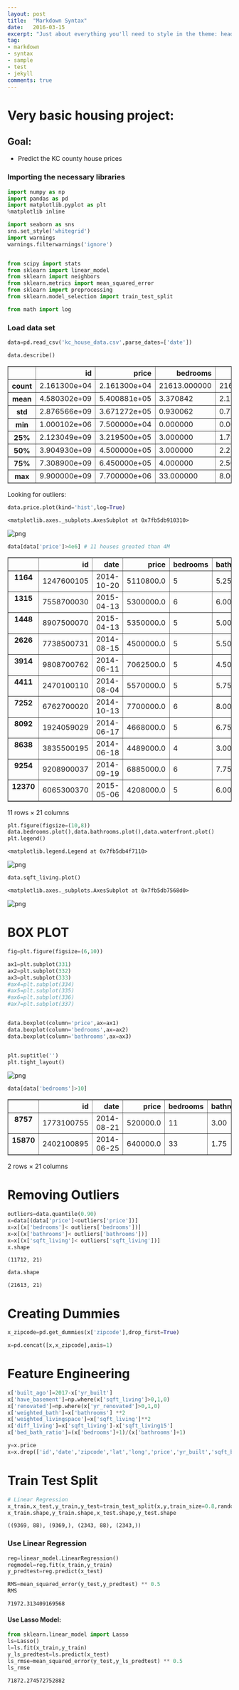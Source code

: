 ```yaml
---
layout: post
title:  "Markdown Syntax"
date:   2016-03-15
excerpt: "Just about everything you'll need to style in the theme: headings, paragraphs, blockquotes, tables, code blocks, and more."
tag:
- markdown 
- syntax
- sample
- test
- jekyll
comments: true
---
```


# Very basic housing project:

## Goal:
 - Predict the KC county house prices

### Importing the  necessary libraries


```python
import numpy as np
import pandas as pd
import matplotlib.pyplot as plt
%matplotlib inline

import seaborn as sns
sns.set_style('whitegrid')
import warnings
warnings.filterwarnings('ignore')


from scipy import stats
from sklearn import linear_model
from sklearn import neighbors
from sklearn.metrics import mean_squared_error
from sklearn import preprocessing
from sklearn.model_selection import train_test_split

from math import log
```

### Load data set


```python
data=pd.read_csv('kc_house_data.csv',parse_dates=['date'])
```


```python
data.describe()
```




<div>
<style>
    .dataframe thead tr:only-child th {
        text-align: right;
    }

    .dataframe thead th {
        text-align: left;
    }

    .dataframe tbody tr th {
        vertical-align: top;
    }
</style>
<table border="1" class="dataframe">
  <thead>
    <tr style="text-align: right;">
      <th></th>
      <th>id</th>
      <th>price</th>
      <th>bedrooms</th>
      <th>bathrooms</th>
      <th>sqft_living</th>
      <th>sqft_lot</th>
      <th>floors</th>
      <th>waterfront</th>
      <th>view</th>
      <th>condition</th>
      <th>grade</th>
      <th>sqft_above</th>
      <th>sqft_basement</th>
      <th>yr_built</th>
      <th>yr_renovated</th>
      <th>zipcode</th>
      <th>lat</th>
      <th>long</th>
      <th>sqft_living15</th>
      <th>sqft_lot15</th>
    </tr>
  </thead>
  <tbody>
    <tr>
      <th>count</th>
      <td>2.161300e+04</td>
      <td>2.161300e+04</td>
      <td>21613.000000</td>
      <td>21613.000000</td>
      <td>21613.000000</td>
      <td>2.161300e+04</td>
      <td>21613.000000</td>
      <td>21613.000000</td>
      <td>21613.000000</td>
      <td>21613.000000</td>
      <td>21613.000000</td>
      <td>21613.000000</td>
      <td>21613.000000</td>
      <td>21613.000000</td>
      <td>21613.000000</td>
      <td>21613.000000</td>
      <td>21613.000000</td>
      <td>21613.000000</td>
      <td>21613.000000</td>
      <td>21613.000000</td>
    </tr>
    <tr>
      <th>mean</th>
      <td>4.580302e+09</td>
      <td>5.400881e+05</td>
      <td>3.370842</td>
      <td>2.114757</td>
      <td>2079.899736</td>
      <td>1.510697e+04</td>
      <td>1.494309</td>
      <td>0.007542</td>
      <td>0.234303</td>
      <td>3.409430</td>
      <td>7.656873</td>
      <td>1788.390691</td>
      <td>291.509045</td>
      <td>1971.005136</td>
      <td>84.402258</td>
      <td>98077.939805</td>
      <td>47.560053</td>
      <td>-122.213896</td>
      <td>1986.552492</td>
      <td>12768.455652</td>
    </tr>
    <tr>
      <th>std</th>
      <td>2.876566e+09</td>
      <td>3.671272e+05</td>
      <td>0.930062</td>
      <td>0.770163</td>
      <td>918.440897</td>
      <td>4.142051e+04</td>
      <td>0.539989</td>
      <td>0.086517</td>
      <td>0.766318</td>
      <td>0.650743</td>
      <td>1.175459</td>
      <td>828.090978</td>
      <td>442.575043</td>
      <td>29.373411</td>
      <td>401.679240</td>
      <td>53.505026</td>
      <td>0.138564</td>
      <td>0.140828</td>
      <td>685.391304</td>
      <td>27304.179631</td>
    </tr>
    <tr>
      <th>min</th>
      <td>1.000102e+06</td>
      <td>7.500000e+04</td>
      <td>0.000000</td>
      <td>0.000000</td>
      <td>290.000000</td>
      <td>5.200000e+02</td>
      <td>1.000000</td>
      <td>0.000000</td>
      <td>0.000000</td>
      <td>1.000000</td>
      <td>1.000000</td>
      <td>290.000000</td>
      <td>0.000000</td>
      <td>1900.000000</td>
      <td>0.000000</td>
      <td>98001.000000</td>
      <td>47.155900</td>
      <td>-122.519000</td>
      <td>399.000000</td>
      <td>651.000000</td>
    </tr>
    <tr>
      <th>25%</th>
      <td>2.123049e+09</td>
      <td>3.219500e+05</td>
      <td>3.000000</td>
      <td>1.750000</td>
      <td>1427.000000</td>
      <td>5.040000e+03</td>
      <td>1.000000</td>
      <td>0.000000</td>
      <td>0.000000</td>
      <td>3.000000</td>
      <td>7.000000</td>
      <td>1190.000000</td>
      <td>0.000000</td>
      <td>1951.000000</td>
      <td>0.000000</td>
      <td>98033.000000</td>
      <td>47.471000</td>
      <td>-122.328000</td>
      <td>1490.000000</td>
      <td>5100.000000</td>
    </tr>
    <tr>
      <th>50%</th>
      <td>3.904930e+09</td>
      <td>4.500000e+05</td>
      <td>3.000000</td>
      <td>2.250000</td>
      <td>1910.000000</td>
      <td>7.618000e+03</td>
      <td>1.500000</td>
      <td>0.000000</td>
      <td>0.000000</td>
      <td>3.000000</td>
      <td>7.000000</td>
      <td>1560.000000</td>
      <td>0.000000</td>
      <td>1975.000000</td>
      <td>0.000000</td>
      <td>98065.000000</td>
      <td>47.571800</td>
      <td>-122.230000</td>
      <td>1840.000000</td>
      <td>7620.000000</td>
    </tr>
    <tr>
      <th>75%</th>
      <td>7.308900e+09</td>
      <td>6.450000e+05</td>
      <td>4.000000</td>
      <td>2.500000</td>
      <td>2550.000000</td>
      <td>1.068800e+04</td>
      <td>2.000000</td>
      <td>0.000000</td>
      <td>0.000000</td>
      <td>4.000000</td>
      <td>8.000000</td>
      <td>2210.000000</td>
      <td>560.000000</td>
      <td>1997.000000</td>
      <td>0.000000</td>
      <td>98118.000000</td>
      <td>47.678000</td>
      <td>-122.125000</td>
      <td>2360.000000</td>
      <td>10083.000000</td>
    </tr>
    <tr>
      <th>max</th>
      <td>9.900000e+09</td>
      <td>7.700000e+06</td>
      <td>33.000000</td>
      <td>8.000000</td>
      <td>13540.000000</td>
      <td>1.651359e+06</td>
      <td>3.500000</td>
      <td>1.000000</td>
      <td>4.000000</td>
      <td>5.000000</td>
      <td>13.000000</td>
      <td>9410.000000</td>
      <td>4820.000000</td>
      <td>2015.000000</td>
      <td>2015.000000</td>
      <td>98199.000000</td>
      <td>47.777600</td>
      <td>-121.315000</td>
      <td>6210.000000</td>
      <td>871200.000000</td>
    </tr>
  </tbody>
</table>
</div>



Looking for outliers:


```python
data.price.plot(kind='hist',log=True)
```




    <matplotlib.axes._subplots.AxesSubplot at 0x7fb5db910310>




![png](output_8_1.png)



```python
data[data['price']>4e6] # 11 houses greated than 4M
```




<div>
<style>
    .dataframe thead tr:only-child th {
        text-align: right;
    }

    .dataframe thead th {
        text-align: left;
    }

    .dataframe tbody tr th {
        vertical-align: top;
    }
</style>
<table border="1" class="dataframe">
  <thead>
    <tr style="text-align: right;">
      <th></th>
      <th>id</th>
      <th>date</th>
      <th>price</th>
      <th>bedrooms</th>
      <th>bathrooms</th>
      <th>sqft_living</th>
      <th>sqft_lot</th>
      <th>floors</th>
      <th>waterfront</th>
      <th>view</th>
      <th>...</th>
      <th>grade</th>
      <th>sqft_above</th>
      <th>sqft_basement</th>
      <th>yr_built</th>
      <th>yr_renovated</th>
      <th>zipcode</th>
      <th>lat</th>
      <th>long</th>
      <th>sqft_living15</th>
      <th>sqft_lot15</th>
    </tr>
  </thead>
  <tbody>
    <tr>
      <th>1164</th>
      <td>1247600105</td>
      <td>2014-10-20</td>
      <td>5110800.0</td>
      <td>5</td>
      <td>5.25</td>
      <td>8010</td>
      <td>45517</td>
      <td>2.0</td>
      <td>1</td>
      <td>4</td>
      <td>...</td>
      <td>12</td>
      <td>5990</td>
      <td>2020</td>
      <td>1999</td>
      <td>0</td>
      <td>98033</td>
      <td>47.6767</td>
      <td>-122.211</td>
      <td>3430</td>
      <td>26788</td>
    </tr>
    <tr>
      <th>1315</th>
      <td>7558700030</td>
      <td>2015-04-13</td>
      <td>5300000.0</td>
      <td>6</td>
      <td>6.00</td>
      <td>7390</td>
      <td>24829</td>
      <td>2.0</td>
      <td>1</td>
      <td>4</td>
      <td>...</td>
      <td>12</td>
      <td>5000</td>
      <td>2390</td>
      <td>1991</td>
      <td>0</td>
      <td>98040</td>
      <td>47.5631</td>
      <td>-122.210</td>
      <td>4320</td>
      <td>24619</td>
    </tr>
    <tr>
      <th>1448</th>
      <td>8907500070</td>
      <td>2015-04-13</td>
      <td>5350000.0</td>
      <td>5</td>
      <td>5.00</td>
      <td>8000</td>
      <td>23985</td>
      <td>2.0</td>
      <td>0</td>
      <td>4</td>
      <td>...</td>
      <td>12</td>
      <td>6720</td>
      <td>1280</td>
      <td>2009</td>
      <td>0</td>
      <td>98004</td>
      <td>47.6232</td>
      <td>-122.220</td>
      <td>4600</td>
      <td>21750</td>
    </tr>
    <tr>
      <th>2626</th>
      <td>7738500731</td>
      <td>2014-08-15</td>
      <td>4500000.0</td>
      <td>5</td>
      <td>5.50</td>
      <td>6640</td>
      <td>40014</td>
      <td>2.0</td>
      <td>1</td>
      <td>4</td>
      <td>...</td>
      <td>12</td>
      <td>6350</td>
      <td>290</td>
      <td>2004</td>
      <td>0</td>
      <td>98155</td>
      <td>47.7493</td>
      <td>-122.280</td>
      <td>3030</td>
      <td>23408</td>
    </tr>
    <tr>
      <th>3914</th>
      <td>9808700762</td>
      <td>2014-06-11</td>
      <td>7062500.0</td>
      <td>5</td>
      <td>4.50</td>
      <td>10040</td>
      <td>37325</td>
      <td>2.0</td>
      <td>1</td>
      <td>2</td>
      <td>...</td>
      <td>11</td>
      <td>7680</td>
      <td>2360</td>
      <td>1940</td>
      <td>2001</td>
      <td>98004</td>
      <td>47.6500</td>
      <td>-122.214</td>
      <td>3930</td>
      <td>25449</td>
    </tr>
    <tr>
      <th>4411</th>
      <td>2470100110</td>
      <td>2014-08-04</td>
      <td>5570000.0</td>
      <td>5</td>
      <td>5.75</td>
      <td>9200</td>
      <td>35069</td>
      <td>2.0</td>
      <td>0</td>
      <td>0</td>
      <td>...</td>
      <td>13</td>
      <td>6200</td>
      <td>3000</td>
      <td>2001</td>
      <td>0</td>
      <td>98039</td>
      <td>47.6289</td>
      <td>-122.233</td>
      <td>3560</td>
      <td>24345</td>
    </tr>
    <tr>
      <th>7252</th>
      <td>6762700020</td>
      <td>2014-10-13</td>
      <td>7700000.0</td>
      <td>6</td>
      <td>8.00</td>
      <td>12050</td>
      <td>27600</td>
      <td>2.5</td>
      <td>0</td>
      <td>3</td>
      <td>...</td>
      <td>13</td>
      <td>8570</td>
      <td>3480</td>
      <td>1910</td>
      <td>1987</td>
      <td>98102</td>
      <td>47.6298</td>
      <td>-122.323</td>
      <td>3940</td>
      <td>8800</td>
    </tr>
    <tr>
      <th>8092</th>
      <td>1924059029</td>
      <td>2014-06-17</td>
      <td>4668000.0</td>
      <td>5</td>
      <td>6.75</td>
      <td>9640</td>
      <td>13068</td>
      <td>1.0</td>
      <td>1</td>
      <td>4</td>
      <td>...</td>
      <td>12</td>
      <td>4820</td>
      <td>4820</td>
      <td>1983</td>
      <td>2009</td>
      <td>98040</td>
      <td>47.5570</td>
      <td>-122.210</td>
      <td>3270</td>
      <td>10454</td>
    </tr>
    <tr>
      <th>8638</th>
      <td>3835500195</td>
      <td>2014-06-18</td>
      <td>4489000.0</td>
      <td>4</td>
      <td>3.00</td>
      <td>6430</td>
      <td>27517</td>
      <td>2.0</td>
      <td>0</td>
      <td>0</td>
      <td>...</td>
      <td>12</td>
      <td>6430</td>
      <td>0</td>
      <td>2001</td>
      <td>0</td>
      <td>98004</td>
      <td>47.6208</td>
      <td>-122.219</td>
      <td>3720</td>
      <td>14592</td>
    </tr>
    <tr>
      <th>9254</th>
      <td>9208900037</td>
      <td>2014-09-19</td>
      <td>6885000.0</td>
      <td>6</td>
      <td>7.75</td>
      <td>9890</td>
      <td>31374</td>
      <td>2.0</td>
      <td>0</td>
      <td>4</td>
      <td>...</td>
      <td>13</td>
      <td>8860</td>
      <td>1030</td>
      <td>2001</td>
      <td>0</td>
      <td>98039</td>
      <td>47.6305</td>
      <td>-122.240</td>
      <td>4540</td>
      <td>42730</td>
    </tr>
    <tr>
      <th>12370</th>
      <td>6065300370</td>
      <td>2015-05-06</td>
      <td>4208000.0</td>
      <td>5</td>
      <td>6.00</td>
      <td>7440</td>
      <td>21540</td>
      <td>2.0</td>
      <td>0</td>
      <td>0</td>
      <td>...</td>
      <td>12</td>
      <td>5550</td>
      <td>1890</td>
      <td>2003</td>
      <td>0</td>
      <td>98006</td>
      <td>47.5692</td>
      <td>-122.189</td>
      <td>4740</td>
      <td>19329</td>
    </tr>
  </tbody>
</table>
<p>11 rows × 21 columns</p>
</div>




```python
plt.figure(figsize=(10,8))
data.bedrooms.plot(),data.bathrooms.plot(),data.waterfront.plot()
plt.legend()
```




    <matplotlib.legend.Legend at 0x7fb5db4f7110>




![png](output_10_1.png)



```python
data.sqft_living.plot()
```




    <matplotlib.axes._subplots.AxesSubplot at 0x7fb5db7568d0>




![png](output_11_1.png)


# BOX PLOT


```python
fig=plt.figure(figsize=(6,10))

ax1=plt.subplot(331)
ax2=plt.subplot(332)
ax3=plt.subplot(333)
#ax4=plt.subplot(334)
#ax5=plt.subplot(335)
#ax6=plt.subplot(336)
#ax7=plt.subplot(337)


data.boxplot(column='price',ax=ax1)
data.boxplot(column='bedrooms',ax=ax2)
data.boxplot(column='bathrooms',ax=ax3)


plt.suptitle('')
plt.tight_layout()
```


![png](output_13_0.png)



```python
data[data['bedrooms']>10]
```




<div>
<style>
    .dataframe thead tr:only-child th {
        text-align: right;
    }

    .dataframe thead th {
        text-align: left;
    }

    .dataframe tbody tr th {
        vertical-align: top;
    }
</style>
<table border="1" class="dataframe">
  <thead>
    <tr style="text-align: right;">
      <th></th>
      <th>id</th>
      <th>date</th>
      <th>price</th>
      <th>bedrooms</th>
      <th>bathrooms</th>
      <th>sqft_living</th>
      <th>sqft_lot</th>
      <th>floors</th>
      <th>waterfront</th>
      <th>view</th>
      <th>...</th>
      <th>grade</th>
      <th>sqft_above</th>
      <th>sqft_basement</th>
      <th>yr_built</th>
      <th>yr_renovated</th>
      <th>zipcode</th>
      <th>lat</th>
      <th>long</th>
      <th>sqft_living15</th>
      <th>sqft_lot15</th>
    </tr>
  </thead>
  <tbody>
    <tr>
      <th>8757</th>
      <td>1773100755</td>
      <td>2014-08-21</td>
      <td>520000.0</td>
      <td>11</td>
      <td>3.00</td>
      <td>3000</td>
      <td>4960</td>
      <td>2.0</td>
      <td>0</td>
      <td>0</td>
      <td>...</td>
      <td>7</td>
      <td>2400</td>
      <td>600</td>
      <td>1918</td>
      <td>1999</td>
      <td>98106</td>
      <td>47.5560</td>
      <td>-122.363</td>
      <td>1420</td>
      <td>4960</td>
    </tr>
    <tr>
      <th>15870</th>
      <td>2402100895</td>
      <td>2014-06-25</td>
      <td>640000.0</td>
      <td>33</td>
      <td>1.75</td>
      <td>1620</td>
      <td>6000</td>
      <td>1.0</td>
      <td>0</td>
      <td>0</td>
      <td>...</td>
      <td>7</td>
      <td>1040</td>
      <td>580</td>
      <td>1947</td>
      <td>0</td>
      <td>98103</td>
      <td>47.6878</td>
      <td>-122.331</td>
      <td>1330</td>
      <td>4700</td>
    </tr>
  </tbody>
</table>
<p>2 rows × 21 columns</p>
</div>



# Removing Outliers


```python
outliers=data.quantile(0.90)
x=data[(data['price']<outliers['price'])]
x=x[(x['bedrooms']< outliers['bedrooms'])]
x=x[(x['bathrooms']< outliers['bathrooms'])]
x=x[(x['sqft_living']< outliers['sqft_living'])]
x.shape
```




    (11712, 21)




```python
data.shape
```




    (21613, 21)



# Creating Dummies


```python
x_zipcode=pd.get_dummies(x['zipcode'],drop_first=True)
```


```python
x=pd.concat([x,x_zipcode],axis=1)
```

# Feature Engineering


```python
x['built_ago']=2017-x['yr_built']
x['have_basement']=np.where(x['sqft_living']>0,1,0)
x['renovated']=np.where(x['yr_renovated']>0,1,0)
x['weighted_bath']=x['bathrooms'] **2
x['weighted_livingspace']=x['sqft_living']**2
x['diff_living']=x['sqft_living']-x['sqft_living15']
x['bed_bath_ratio']=(x['bedrooms']+1)/(x['bathrooms']+1)
```


```python
y=x.price
x=x.drop(['id','date','zipcode','lat','long','price','yr_built','sqft_basement','bathrooms'],axis=1) # all of them id date zipcode lat long price yr_renovated yr_built sqft_basement bathrooms grade
```

# Train Test Split


```python
# Linear Regression
x_train,x_test,y_train,y_test=train_test_split(x,y,train_size=0.8,random_state=42)
x_train.shape,y_train.shape,x_test.shape,y_test.shape
```




    ((9369, 88), (9369,), (2343, 88), (2343,))



### Use Linear Regression


```python
reg=linear_model.LinearRegression()
regmodel=reg.fit(x_train,y_train)
y_predtest=reg.predict(x_test)
```


```python
RMS=mean_squared_error(y_test,y_predtest) ** 0.5
RMS
```




    71972.313409169568



####  Use Lasso Model:


```python
from sklearn.linear_model import Lasso
ls=Lasso()
l=ls.fit(x_train,y_train)
y_ls_predtest=ls.predict(x_test)
ls_rmse=mean_squared_error(y_test,y_ls_predtest) ** 0.5
ls_rmse
```




    71872.274572752882


